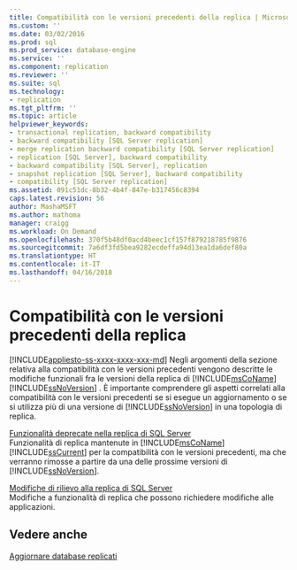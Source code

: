 ```yaml
---
title: Compatibilità con le versioni precedenti della replica | Microsoft Docs
ms.custom: ''
ms.date: 03/02/2016
ms.prod: sql
ms.prod_service: database-engine
ms.service: ''
ms.component: replication
ms.reviewer: ''
ms.suite: sql
ms.technology:
- replication
ms.tgt_pltfrm: ''
ms.topic: article
helpviewer_keywords:
- transactional replication, backward compatibility
- backward compatibility [SQL Server replication]
- merge replication backward compatibility [SQL Server replication]
- replication [SQL Server], backward compatibility
- backward compatibility [SQL Server], replication
- snapshot replication [SQL Server], backward compatibility
- compatibility [SQL Server replication]
ms.assetid: 091c51dc-8b32-4b4f-847e-b317456c8394
caps.latest.revision: 56
author: MashaMSFT
ms.author: mathoma
manager: craigg
ms.workload: On Demand
ms.openlocfilehash: 370f5b48df0acd4beec1cf157f879218785f9876
ms.sourcegitcommit: 7a6df3fd5bea9282ecdeffa94d13ea1da6def80a
ms.translationtype: HT
ms.contentlocale: it-IT
ms.lasthandoff: 04/16/2018
---
```

# <a name="replication-backward-compatibility"></a>Compatibilità con le versioni precedenti della replica
[!INCLUDE[appliesto-ss-xxxx-xxxx-xxx-md](../../includes/appliesto-ss-xxxx-xxxx-xxx-md.md)]
  Negli argomenti della sezione relativa alla compatibilità con le versioni precedenti vengono descritte le modifiche funzionali fra le versioni della replica di [!INCLUDE[msCoName](../../includes/msconame-md.md)] [!INCLUDE[ssNoVersion](../../includes/ssnoversion-md.md)] . È importante comprendere gli aspetti correlati alla compatibilità con le versioni precedenti se si esegue un aggiornamento o se si utilizza più di una versione di [!INCLUDE[ssNoVersion](../../includes/ssnoversion-md.md)] in una topologia di replica.  
  
 [Funzionalità deprecate nella replica di SQL Server](../../relational-databases/replication/deprecated-features-in-sql-server-replication.md)  
 Funzionalità di replica mantenute in [!INCLUDE[msCoName](../../includes/msconame-md.md)] [!INCLUDE[ssCurrent](../../includes/sscurrent-md.md)] per la compatibilità con le versioni precedenti, ma che verranno rimosse a partire da una delle prossime versioni di [!INCLUDE[ssNoVersion](../../includes/ssnoversion-md.md)].  
  
 [Modifiche di rilievo alla replica di SQL Server](../../relational-databases/replication/breaking-changes-in-sql-server-replication.md)  
 Modifiche a funzionalità di replica che possono richiedere modifiche alle applicazioni.  
  
## <a name="see-also"></a>Vedere anche  
 [Aggiornare database replicati](../../database-engine/install-windows/upgrade-replicated-databases.md)  
  
  
